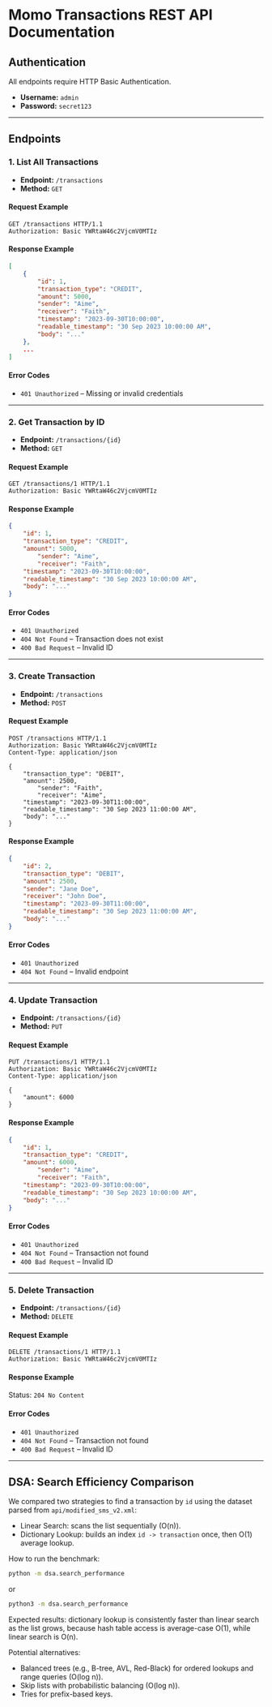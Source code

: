 # Momo Transactions REST API Documentation

## Authentication

All endpoints require HTTP Basic Authentication.

- **Username:** `admin`
- **Password:** `secret123`

---

## Endpoints

### 1. List All Transactions

- **Endpoint:** `/transactions`
- **Method:** `GET`

#### Request Example

```http
GET /transactions HTTP/1.1
Authorization: Basic YWRtaW46c2VjcmV0MTIz
```

#### Response Example

```json
[
	{
		"id": 1,
		"transaction_type": "CREDIT",
		"amount": 5000,
		"sender": "Aime",
		"receiver": "Faith",
		"timestamp": "2023-09-30T10:00:00",
		"readable_timestamp": "30 Sep 2023 10:00:00 AM",
		"body": "..."
	},
	...
]
```

#### Error Codes

- `401 Unauthorized` – Missing or invalid credentials

---

### 2. Get Transaction by ID

- **Endpoint:** `/transactions/{id}`
- **Method:** `GET`

#### Request Example

```http
GET /transactions/1 HTTP/1.1
Authorization: Basic YWRtaW46c2VjcmV0MTIz
```

#### Response Example

```json
{
	"id": 1,
	"transaction_type": "CREDIT",
	"amount": 5000,
		"sender": "Aime",
		"receiver": "Faith",
	"timestamp": "2023-09-30T10:00:00",
	"readable_timestamp": "30 Sep 2023 10:00:00 AM",
	"body": "..."
}
```

#### Error Codes

- `401 Unauthorized`
- `404 Not Found` – Transaction does not exist
- `400 Bad Request` – Invalid ID

---

### 3. Create Transaction

- **Endpoint:** `/transactions`
- **Method:** `POST`

#### Request Example

```http
POST /transactions HTTP/1.1
Authorization: Basic YWRtaW46c2VjcmV0MTIz
Content-Type: application/json

{
	"transaction_type": "DEBIT",
	"amount": 2500,
		"sender": "Faith",
		"receiver": "Aime",
	"timestamp": "2023-09-30T11:00:00",
	"readable_timestamp": "30 Sep 2023 11:00:00 AM",
	"body": "..."
}
```

#### Response Example

```json
{
	"id": 2,
	"transaction_type": "DEBIT",
	"amount": 2500,
	"sender": "Jane Doe",
	"receiver": "John Doe",
	"timestamp": "2023-09-30T11:00:00",
	"readable_timestamp": "30 Sep 2023 11:00:00 AM",
	"body": "..."
}
```

#### Error Codes

- `401 Unauthorized`
- `404 Not Found` – Invalid endpoint

---

### 4. Update Transaction

- **Endpoint:** `/transactions/{id}`
- **Method:** `PUT`

#### Request Example

```http
PUT /transactions/1 HTTP/1.1
Authorization: Basic YWRtaW46c2VjcmV0MTIz
Content-Type: application/json

{
	"amount": 6000
}
```

#### Response Example

```json
{
	"id": 1,
	"transaction_type": "CREDIT",
	"amount": 6000,
		"sender": "Aime",
		"receiver": "Faith",
	"timestamp": "2023-09-30T10:00:00",
	"readable_timestamp": "30 Sep 2023 10:00:00 AM",
	"body": "..."
}
```

#### Error Codes

- `401 Unauthorized`
- `404 Not Found` – Transaction not found
- `400 Bad Request` – Invalid ID

---

### 5. Delete Transaction

- **Endpoint:** `/transactions/{id}`
- **Method:** `DELETE`

#### Request Example

```http
DELETE /transactions/1 HTTP/1.1
Authorization: Basic YWRtaW46c2VjcmV0MTIz
```

#### Response Example

Status: `204 No Content`

#### Error Codes

- `401 Unauthorized`
- `404 Not Found` – Transaction not found
- `400 Bad Request` – Invalid ID

---
## DSA: Search Efficiency Comparison

We compared two strategies to find a transaction by `id` using the dataset parsed from `api/modified_sms_v2.xml`:

- Linear Search: scans the list sequentially (O(n)).
- Dictionary Lookup: builds an index `id -> transaction` once, then O(1) average lookup.

How to run the benchmark:

```bash
python -m dsa.search_performance 
```
or 

```bash
python3 -m dsa.search_performance
```
Expected results: dictionary lookup is consistently faster than linear search as the list grows, because hash table access is average-case O(1), while linear search is O(n).

Potential alternatives:
- Balanced trees (e.g., B-tree, AVL, Red-Black) for ordered lookups and range queries (O(log n)).
- Skip lists with probabilistic balancing (O(log n)).
- Tries for prefix-based keys.

